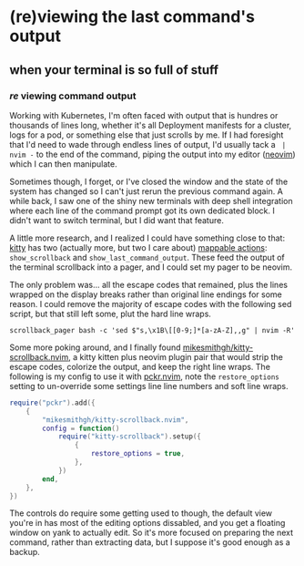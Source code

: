 # (re)viewing the last command's output

## when your terminal is so full of stuff

### _re_ viewing command output

Working with Kubernetes,
I'm often faced with output that is hundres or thousands of lines long,
whether it's all Deployment manifests for a cluster,
logs for a pod,
or something else that just scrolls by me.
If I had foresight that I'd need to wade through endless lines of output,
I'd usually tack a ` | nvim -` to the end of the command,
piping the output into my editor ([neovim](https://neovim.io/)) which I can then manipulate.

Sometimes though, I forget,
or I've closed the window
and the state of the system has changed so I can't just rerun the previous command again.
A while back,
I saw one of the shiny new terminals with deep shell integration
where each line of the command prompt got its own dedicated block.
I didn't want to switch terminal,
but I did want that feature.

A little more research,
and I realized I could have something close to that:
[kitty](https://sw.kovidgoyal.net/kitty/)
has two (actually more, but two I care about) [mappable actions](https://sw.kovidgoyal.net/kitty/actions/):
`show_scrollback` and `show_last_command_output`.
These feed the output of the terminal scrollback into a pager,
and I could set my pager to be neovim.

The only problem was... all the escape codes that remained,
plus the lines wrapped on the display breaks rather than original line endings for some reason.
I could remove the majority of escape codes with
the following sed script,
but that still left some, plut the hard line wraps.

```
scrollback_pager bash -c 'sed $"s,\x1B\[[0-9;]*[a-zA-Z],,g" | nvim -R'
```

Some more poking around,
and I finally found [mikesmithgh/kitty-scrollback.nvim](https://github.com/mikesmithgh/kitty-scrollback.nvim),
a kitty kitten plus neovim plugin pair that would strip the escape codes,
colorize the output,
and keep the right line wraps.
The following is my config to use it with [pckr.nvim](https://github.com/lewis6991/pckr.nvim),
note the `restore_options` setting to un-override some settings line line numbers and soft line wraps.

```lua
require("pckr").add({
    {
        "mikesmithgh/kitty-scrollback.nvim",
        config = function()
            require("kitty-scrollback").setup({
                {
                    restore_options = true,
                },
            })
        end,
    },
})
```

The controls do require some getting used to though,
the default view you're in has most of the editing options dissabled,
and you get a floating window on yank to actually edit.
So it's more focused on preparing the next command,
rather than extracting data, but I suppose it's good enough as a backup.
